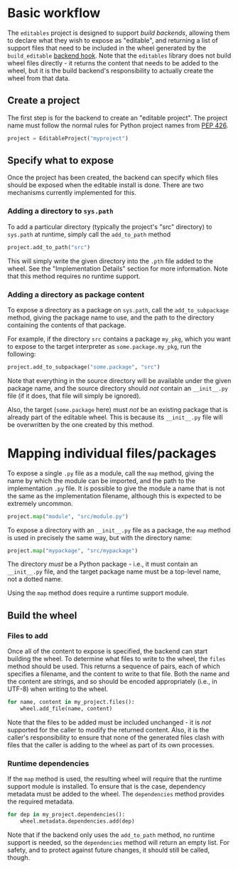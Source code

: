 # Basic workflow

The `editables` project is designed to support *build backends*, allowing them
to declare what they wish to expose as "editable", and returning a list of
support files that need to be included in the wheel generated by the
`build_editable` [backend hook](https://peps.python.org/pep-0660/#build-editable).
Note that the `editables` library does not build wheel files directly - it
returns the content that needs to be added to the wheel, but it is the build
backend's responsibility to actually create the wheel from that data.

## Create a project

The first step is for the backend to create an "editable project". The project
name must follow the normal rules for Python project names from
[PEP 426](https://peps.python.org/pep-0426/#name).

```python
project = EditableProject("myproject")
```

## Specify what to expose

Once the project has been created, the backend can specify which files should be
exposed when the editable install is done. There are two mechanisms currently
implemented for this.

### Adding a directory to `sys.path`

To add a particular directory (typically the project's "src" directory) to
`sys.path` at runtime, simply call the `add_to_path` method

```python
project.add_to_path("src")
```

This will simply write the given directory into the `.pth` file added to the
wheel. See the "Implementation Details" section for more information. Note that
this method requires no runtime support.

### Adding a directory as package content

To expose a directory as a package on `sys.path`, call the `add_to_subpackage`
method, giving the package name to use, and the path to the directory containing
the contents of that package.

For example, if the directory `src` contains a package `my_pkg`, which you want
to expose to the target interpreter as `some.package.my_pkg`, run the following:

```python
project.add_to_subpackage("some.package", "src")
```

Note that everything in the source directory will be available under the given
package name, and the source directory should *not* contain an `__init__.py`
file (if it does, that file will simply be ignored).

Also, the target (`some.package` here) must *not* be an existing package that
is already part of the editable wheel. This is because its `__init__.py` file
will be overwritten by the one created by this method.

# Mapping individual files/packages

To expose a single `.py` file as a module, call the `map` method, giving the
name by which the module can be imported, and the path to the implementation
`.py` file. It *is* possible to give the module a name that is not the same as
the implementation filename, although this is expected to be extremely uncommon.

```python
project.map("module", "src/module.py")
```

To expose a directory with an `__init__.py` file as a package, the `map`
method is used in precisely the same way, but with the directory name:

```python
project.map("mypackage", "src/mypackage")
```

The directory *must* be a Python package - i.e., it must contain an `__init__.py`
file, and the target package name must be a top-level name, not a dotted name.

Using the `map` method does require a runtime support module.

## Build the wheel

### Files to add

Once all of the content to expose is specified, the backend can start building
the wheel. To determine what files to write to the wheel, the `files` method
should be used. This returns a sequence of pairs, each of which specifies a
filename, and the content to write to that file. Both the name and the content
are strings, and so should be encoded appropriately (i.e., in UTF-8) when
writing to the wheel.

```python
for name, content in my_project.files():
    wheel.add_file(name, content)
```

Note that the files to be added must be included unchanged - it is *not*
supported for the caller to modify the returned content. Also, it is the
caller's responsibility to ensure that none of the generated files clash with
files that the caller is adding to the wheel as part of its own processes.

### Runtime dependencies

If the `map` method is used, the resulting wheel will require that the runtime
support module is installed. To ensure that is the case, dependency metadata
must be added to the wheel. The `dependencies` method provides the required
metadata.

```python
for dep in my_project.dependencies():
    wheel.metadata.dependencies.add(dep)
```

Note that if the backend only uses the `add_to_path` method, no runtime support
is needed, so the `dependencies` method will return an empty list. For safety,
and to protect against future changes, it should still be called, though.
